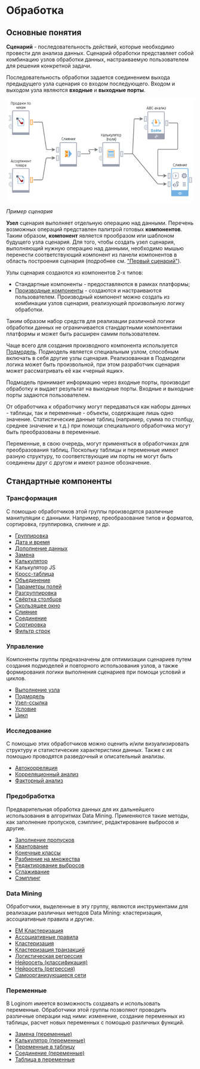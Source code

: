 # Обработка

## Основные понятия

**Сценарий** - последовательность действий, которые необходимо провести для анализа данных. Сценарий обработки представляет собой комбинацию узлов обработки данных, настраиваемую пользователем для решения конкретной задачи.

Последовательность обработки задается соединением выхода предыдущего узла сценария со входом последующего. Входом и выходом узла являются **входные** и **выходные порты**.

![](../media/app/beginning/basic_concepts_1_1.png)

 *Пример сценария*

**Узел** сценария выполняет отдельную операцию над данными. Перечень возможных операций представлен палитрой готовых **компонентов**. Таким образом, **компонент** является прообразом или шаблоном будущего узла сценария. Для того, чтобы создать узел сценария, выполняющий нужную операцию над данными, необходимо мышью перенести соответствующий компонент из панели компонентов в область построения сценария (подробнее см. ["Первый сценарий"](../quick-start/first-scenario.md)).

Узлы сценария создаются из компонентов 2-х типов:

* Стандартные компоненты - предоставляются в рамках платформы;
* [Производные компоненты](../scenario/derived_component.md) - создаются и настраиваются пользователем. Производный компонент можно создать из комбинации узлов сценария, реализующей произвольную логику обработки.

Таким образом набор средств для реализации различной логики обработки данных не ограничивается стандартными компонентами платформы и может быть расширен самим пользователем.

Чаще всего для создания производного компонента используется [Подмодель](../processors/control/submodel.md). Подмодель является специальным узлом, способным включать в себя другие узлы сценария. Реализованная в Подмодели логика может быть произвольной, при этом разработчик сценария может рассматривать её как «черный ящик».

Подмодель принимает информацию через входные порты, производит обработку и выдает результат на выходные порты. Входные и выходные порты задаются пользователем.

От обработчика к обработчику могут передаваться как наборы данных - таблицы, так и переменные - объекты, содержащие лишь одно значение. Статистические данные таблиц (например, сумма по столбцу, среднее значение и т.д.) при помощи специального обработчика могут быть преобразованы в переменные.

Переменные, в свою очередь, могут применяться в обработчиках для преобразования таблиц. Поскольку таблицы и переменные имеют разную структуру, то соответствующие им порты не могут быть соединены друг с другом и имеют разное обозначение.

## Стандартные компоненты

### Трансформация

С помощью обработчиков этой группы производятся различные манипуляции с данными. Например, преобразование типов и форматов, сортировка, группировка, слияние и др.

* [Группировка](../processors/transformation/grouping.md)
* [Дата и время](../processors/transformation/trans_datatime.md)
* [Дополнение данных](../processors/transformation/supplementation.md)
* [Замена](../processors/transformation/substitution.md)
* [Калькулятор](../processors/transformation/calc.md)
* Калькулятор JS
* [Кросс-таблица](../processors/transformation/cross_table.md)
* [Объединение](../processors/transformation/union.md)
* [Параметры полей](../processors/transformation/fields_parameters.md)
* [Разгруппировка](../processors/transformation/ungrouping.md)
* [Свёртка столбцов](../processors/transformation/rollup_columns.md)
* [Скользящее окно](../processors/transformation/sliding_window.md)
* [Слияние](../processors/transformation/join/README.md)
* [Соединение](../processors/transformation/addition.md)
* [Сортировка](../processors/transformation/sorting.md)
* [Фильтр строк](../processors/transformation/row-filter.md)

### Управление

Компоненты группы предназначены для оптимизации сценариев путем создания подмоделей и повторного использования узлов, а также формирования логики выполнения сценариев при помощи условий и циклов.

* [Выполнение узла](../processors/control/execute-node.md)
* [Подмодель](../processors/control/submodel.md)
* [Узел-ссылка](../processors/control/unit-link.md)
* [Условие](../processors/control/condition.md)
* [Цикл](../processors/control/cycle.md)

### Исследование

С помощью этих обработчиков можно оценить и/или визуализировать структуру и статистические характеристики данных. Также с их помощью проводятся разведочный и описательный анализы.

* [Автокорреляция](../processors/scrutiny/autocorrelation.md)
* [Корреляционный анализ](../processors/scrutiny/correlation_analysis.md)
* [Факторный анализ](../processors/scrutiny/factor_analysis.md)

### Предобработка

Предварительная обработка данных для их дальнейшего использования в алгоритмах Data Mining. Применяются такие методы, как заполнение пропусков, сэмплинг, редактирование выбросов и другие.

* [Заполнение пропусков](../processors/preprocessing/filling_omissions.md)
* [Квантование](../processors/preprocessing/quantization.md)
* [Конечные классы](../processors/preprocessing/fine_classes.md)
* [Разбиение на множества](../processors/preprocessing/separating_to_multiplicity.md)
* [Редактирование выбросов](../processors/preprocessing/editing_of_emissions.md)
* [Сглаживание](../processors/preprocessing/smoothing.md)
* [Сэмплинг](../processors/preprocessing/sampling.md)

### Data Mining

Обработчики, выделенные в эту группу, являются инструментами для реализации различных методов Data Mining: кластеризация, ассоциативные правила и другие.

* [EM Кластеризация](../processors/datamining/em_clustering.md)
* [Ассоциативные правила](../processors/datamining/associative_rules.md)
* [Кластеризация](../processors/datamining/clustering.md)
* [Кластеризация транзакций](../processors/datamining/clustering_transactions.md)
* [Логистическая регрессия](../processors/datamining/logistic_regression.md)
* [Нейросеть (классификация)](../processors/datamining/neural_network_classification.md)
* [Нейросеть (регрессия)](../processors/datamining/neural_network_regression.md)
* [Самоорганизующиеся сети](../processors/datamining/self-organizing_network.md)

### Переменные

В Loginom имеется возможность создавать и использовать переменные. Обработчики этой группы позволяют проводить различные операции над ними: изменение, создание переменных из таблицы, расчет новых переменных с помощью различных функций.

* [Замена (переменные)](../processors/variables/variable_replace.md)
* [Калькулятор (переменные)](../processors/variables/variables_calc.md)
* [Переменные в таблицу](../processors/variables/variables_table.md)
* [Соединение (переменные)](../processors/variables/variables_union.md)
* [Таблица в переменные](../processors/variables/table_variables.md)
